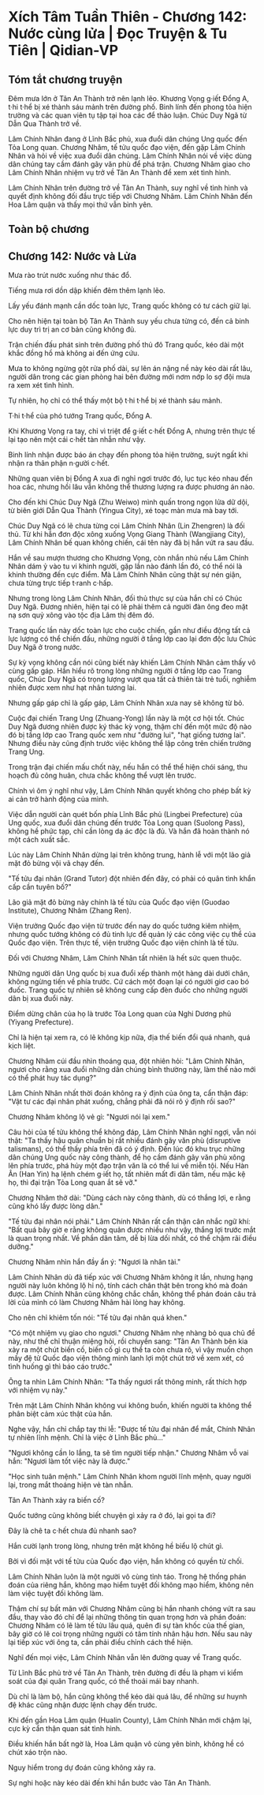 # Xích Tâm Tuần Thiên - Chương 142: Nước cùng lửa | Đọc Truyện & Tu Tiên | Qidian-VP



## Tóm tắt chương truyện

Đêm mưa lớn ở Tân An Thành trở nên lạnh lẽo. Khương Vọng g·iết Đổng A, t·hi t·hể bị xé thành sáu mảnh trên đường phố. Binh lính đến phong tỏa hiện trường và các quan viên tụ tập tại hoa các để thảo luận. Chúc Duy Ngã từ Dẫn Qua Thành trở về.

Lâm Chính Nhân đang ở Lĩnh Bắc phủ, xua đuổi dân chúng Ung quốc đến Tỏa Long quan. Chương Nhâm, tế tửu quốc đạo viện, đến gặp Lâm Chính Nhân và hỏi về việc xua đuổi dân chúng. Lâm Chính Nhân nói về việc dùng dân chúng tay cầm đánh gãy văn phù để phá trận. Chương Nhâm giao cho Lâm Chính Nhân nhiệm vụ trở về Tân An Thành để xem xét tình hình.

Lâm Chính Nhân trên đường trở về Tân An Thành, suy nghĩ về tình hình và quyết định không đối đầu trực tiếp với Chương Nhâm. Lâm Chính Nhân đến Hoa Lâm quận và thấy mọi thứ vẫn bình yên.


## Toàn bộ chương

## Chương 142: Nước và Lửa

Mưa rào trút nước xuống như thác đổ.

Tiếng mưa rơi dồn dập khiến đêm thêm lạnh lẽo.

Lấy yếu đánh mạnh cần dốc toàn lực, Trang quốc không có tư cách giữ lại.

Cho nên hiện tại toàn bộ Tân An Thành suy yếu chưa từng có, đến cả binh lực duy trì trị an cơ bản cũng không đủ.

Trận chiến đấu phát sinh trên đường phố thủ đô Trang quốc, kéo dài một khắc đồng hồ mà không ai đến ứng cứu.

Mưa to không ngừng gột rửa phố dài, sự lên án nặng nề này kéo dài rất lâu, người dân trong các gian phòng hai bên đường mới nơm nớp lo sợ đội mưa ra xem xét tình hình.

Tự nhiên, họ chỉ có thể thấy một bộ t·hi t·hể bị xé thành sáu mảnh.

T·hi t·hể của phó tướng Trang quốc, Đổng A.

Khi Khương Vọng ra tay, chỉ vì triệt để g·iết c·hết Đổng A, nhưng trên thực tế lại tạo nên một cái c·hết tàn nhẫn như vậy.

Binh lính nhận được báo án chạy đến phong tỏa hiện trường, suýt ngất khi nhận ra thân phận n·gười c·hết.

Những quan viên bị Đổng A xua đi nghỉ ngơi trước đó, lục tục kéo nhau đến hoa các, nhưng hồi lâu vẫn không thể thương lượng ra được phương án nào.

Cho đến khi Chúc Duy Ngã (Zhu Weiwo) mình quấn trong ngọn lửa dữ dội, từ biên giới Dẫn Qua Thành (Yingua City), xé toạc màn mưa mà bay tới.

Chúc Duy Ngã có lẽ chưa từng coi Lâm Chính Nhân (Lin Zhengren) là đối thủ. Từ khi hắn đơn độc xông xuống Vọng Giang Thành (Wangjiang City), Lâm Chính Nhân bế quan không chiến, cái tên này đã bị hắn vứt ra sau đầu.

Hắn về sau mượn thương cho Khương Vọng, còn nhắn nhủ nếu Lâm Chính Nhân dám ỷ vào tu vi khinh người, gặp lần nào đánh lần đó, có thể nói là khinh thường đến cực điểm. Mà Lâm Chính Nhân cũng thật sự nén giận, chưa từng trực tiếp t·ranh c·hấp.

Nhưng trong lòng Lâm Chính Nhân, đối thủ thực sự của hắn chỉ có Chúc Duy Ngã. Đương nhiên, hiện tại có lẽ phải thêm cả người đàn ông đeo mặt nạ sơn quỷ xông vào tộc địa Lâm thị đêm đó.

Trang quốc lần này dốc toàn lực cho cuộc chiến, gần như điều động tất cả lực lượng có thể chiến đấu, những người ở tầng lớp cao lại đơn độc lưu Chúc Duy Ngã ở trong nước.

Sự kỳ vọng không cần nói cũng biết này khiến Lâm Chính Nhân cảm thấy vô cùng gấp gáp. Hắn hiểu rõ trong lòng những người ở tầng lớp cao Trang quốc, Chúc Duy Ngã có trọng lượng vượt qua tất cả thiên tài trẻ tuổi, nghiễm nhiên được xem như hạt nhân tương lai.

Nhưng gấp gáp chỉ là gấp gáp, Lâm Chính Nhân xưa nay sẽ không từ bỏ.

Cuộc đại chiến Trang Ung (Zhuang-Yong) lần này là một cơ hội tốt. Chúc Duy Ngã đương nhiên được ký thác kỳ vọng, thậm chí đến một mức độ nào đó bị tầng lớp cao Trang quốc xem như "đường lui", "hạt giống tương lai". Nhưng điều này cũng định trước việc không thể lập công trên chiến trường Trang Ung.

Trong trận đại chiến mấu chốt này, nếu hắn có thể thể hiện chói sáng, thu hoạch đủ công huân, chưa chắc không thể vượt lên trước.

Chính vì ôm ý nghĩ như vậy, Lâm Chính Nhân quyết không cho phép bất kỳ ai cản trở hành động của mình.

Việc dẫn người càn quét bốn phía Lĩnh Bắc phủ (Lingbei Prefecture) của Ung quốc, xua đuổi dân chúng đến trước Tỏa Long quan (Suolong Pass), không hề phức tạp, chỉ cần lòng dạ ác độc là đủ. Và hắn đã hoàn thành nó một cách xuất sắc.

Lúc này Lâm Chính Nhân dừng lại trên không trung, hành lễ với một lão giả mặt đỏ bừng vội vã chạy đến.

"Tế tửu đại nhân (Grand Tutor) đột nhiên đến đây, có phải có quân tình khẩn cấp cần tuyên bố?"

Lão giả mặt đỏ bừng này chính là tế tửu của Quốc đạo viện (Guodao Institute), Chương Nhâm (Zhang Ren).

Viện trưởng Quốc đạo viện từ trước đến nay do quốc tướng kiêm nhiệm, nhưng quốc tướng không có đủ tinh lực để quản lý các công việc cụ thể của Quốc đạo viện. Trên thực tế, viện trưởng Quốc đạo viện chính là tế tửu.

Đối với Chương Nhâm, Lâm Chính Nhân tất nhiên là hết sức quen thuộc.

Những người dân Ung quốc bị xua đuổi xếp thành một hàng dài dưới chân, không ngừng tiến về phía trước. Cứ cách một đoạn lại có người giơ cao bó đuốc. Trang quốc tự nhiên sẽ không cung cấp đèn đuốc cho những người dân bị xua đuổi này.

Điểm dừng chân của họ là trước Tỏa Long quan của Nghi Dương phủ (Yiyang Prefecture).

Chỉ là hiện tại xem ra, có lẽ không kịp nữa, địa thế biến đổi quá nhanh, quá kịch liệt.

Chương Nhâm cúi đầu nhìn thoáng qua, đột nhiên hỏi: "Lâm Chính Nhân, ngươi cho rằng xua đuổi những dân chúng bình thường này, làm thế nào mới có thể phát huy tác dụng?"

Lâm Chính Nhân nhất thời đoán không ra ý định của ông ta, cẩn thận đáp: "Vật tư các đại nhân phát xuống, chẳng phải đã nói rõ ý định rồi sao?"

Chương Nhâm không lộ vẻ gì: "Ngươi nói lại xem."

Câu hỏi của tế tửu không thể không đáp, Lâm Chính Nhân nghĩ ngợi, vẫn nói thật: "Ta thấy hậu quân chuẩn bị rất nhiều đánh gãy văn phù (disruptive talismans), có thể thấy phía trên đã có ý định. Đến lúc đó khu trục những dân chúng Ung quốc này công thành, để họ cầm đánh gãy văn phù xông lên phía trước, phá hủy một đạo trận văn là có thể lui về miễn tội. Nếu Hàn Ân (Han Yin) hạ lệnh chém g·iết họ, tất nhiên mất đi dân tâm, nếu mặc kệ họ, thì đại trận Tỏa Long quan ắt sẽ vỡ."

Chương Nhâm thở dài: "Dùng cách này công thành, dù có thắng lợi, e rằng cũng khó lấy được lòng dân."

"Tế tửu đại nhân nói phải." Lâm Chính Nhân rất cẩn thận cân nhắc ngữ khí: "Bất quá bây giờ e rằng không quản được nhiều như vậy, thắng lợi trước mắt là quan trọng nhất. Về phần dân tâm, dễ bị lừa dối nhất, có thể chậm rãi điều dưỡng."

Chương Nhâm nhìn hắn đầy ẩn ý: "Ngươi là nhân tài."

Lâm Chính Nhân dù đã tiếp xúc với Chương Nhâm không ít lần, nhưng hạng người này luôn không lộ hỉ nộ, tính cách chân thật bên trong khó mà đoán được. Lâm Chính Nhân cũng không chắc chắn, không thể phán đoán câu trả lời của mình có làm Chương Nhâm hài lòng hay không.

Cho nên chỉ khiêm tốn nói: "Tế tửu đại nhân quá khen."

"Có một nhiệm vụ giao cho ngươi." Chương Nhâm nhẹ nhàng bỏ qua chủ đề này, như thể chỉ thuận miệng hỏi, rồi chuyển sang: "Tân An Thành bên kia xảy ra một chút biến cố, biến cố gì cụ thể ta còn chưa rõ, vì vậy muốn chọn mấy đệ tử Quốc đạo viện thông minh lanh lợi một chút trở về xem xét, có tình huống gì thì báo cáo trước."

Ông ta nhìn Lâm Chính Nhân: "Ta thấy ngươi rất thông minh, rất thích hợp với nhiệm vụ này."

Trên mặt Lâm Chính Nhân không vui không buồn, khiến người ta không thể phân biệt cảm xúc thật của hắn.

Nghe vậy, hắn chỉ chắp tay thi lễ: "Được tế tửu đại nhân để mắt, Chính Nhân tự nhiên lĩnh mệnh. Chỉ là việc ở Lĩnh Bắc phủ..."

"Ngươi không cần lo lắng, ta sẽ tìm người tiếp nhận." Chương Nhâm vỗ vai hắn: "Ngươi làm tốt việc này là được."

"Học sinh tuân mệnh." Lâm Chính Nhân khom người lĩnh mệnh, quay người lại, trong mắt thoáng hiện vẻ tàn nhẫn.

Tân An Thành xảy ra biến cố?

Quốc tướng cũng không biết chuyện gì xảy ra ở đó, lại gọi ta đi?

Đây là chê ta c·hết chưa đủ nhanh sao?

Hắn cười lạnh trong lòng, nhưng trên mặt không hề biểu lộ chút gì.

Bởi vì đối mặt với tế tửu của Quốc đạo viện, hắn không có quyền từ chối.

Lâm Chính Nhân luôn là một người vô cùng tỉnh táo. Trong hệ thống phán đoán của riêng hắn, không mạo hiểm tuyệt đối không mạo hiểm, không nên làm việc tuyệt đối không làm.

Thậm chí sự bất mãn với Chương Nhâm cũng bị hắn nhanh chóng vứt ra sau đầu, thay vào đó chỉ để lại những thông tin quan trọng hơn và phán đoán: Chương Nhâm có lẽ làm tế tửu lâu quá, quên đi sự tàn khốc của thế gian, bây giờ có lẽ coi trọng những người có tâm tính nhân hậu hơn. Nếu sau này lại tiếp xúc với ông ta, cần phải điều chỉnh cách thể hiện.

Nghĩ đến mọi việc, Lâm Chính Nhân vẫn lên đường quay về Trang quốc.

Từ Lĩnh Bắc phủ trở về Tân An Thành, trên đường đi đều là phạm vi kiểm soát của đại quân Trang quốc, có thể thoải mái bay nhanh.

Dù chỉ là làm bộ, hắn cũng không thể kéo dài quá lâu, để những sư huynh đệ khác cũng nhận được lệnh chạy đến trước.

Khi đến gần Hoa Lâm quận (Hualin County), Lâm Chính Nhân mới chậm lại, cực kỳ cẩn thận quan sát tình hình.

Điều khiến hắn bất ngờ là, Hoa Lâm quận vô cùng yên bình, không hề có chút xáo trộn nào.

Nguy hiểm trong dự đoán cũng không xảy ra.

Sự nghi hoặc này kéo dài đến khi hắn bước vào Tân An Thành.